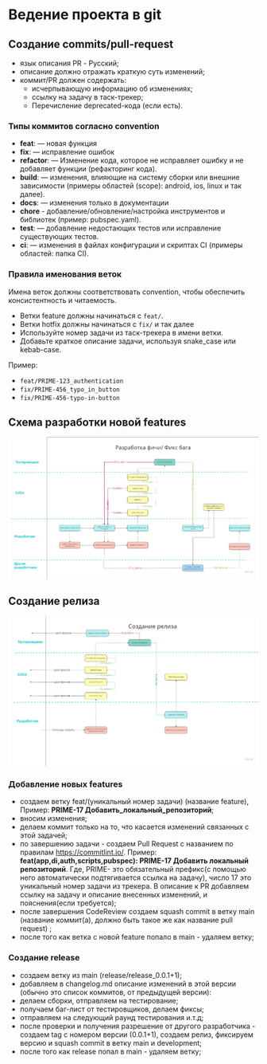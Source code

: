 # Ведение проекта в git

## Создание commits/pull-request
- язык описания PR - Русский;
- описание должно отражать краткую суть изменений;
- коммит/PR должен содержать:
     - исчерпывающую информацию об изменениях;
     - ссылку на задачу в таск-трекер;
     - Перечисление deprecated-кода (если есть).
### Типы коммитов согласно convention
* **feat**: — новая функция
* **fix**: — исправление ошибок
* **refactor**: — Изменение кода, которое не исправляет ошибку и не добавляет функции (рефакторинг кода).
* **build**: — изменения, влияющие на систему сборки или внешние зависимости (примеры областей (scope): android, ios, linux и так далее).
* **docs**: — изменения только в документации
* **chore** - добавление/обновление/настройка инструментов и библиотек (пример: pubspec.yaml).
* **test**: — добавление недостающих тестов или исправление существующих тестов.
* **ci**: — изменения в файлах конфигурации и скриптах CI (примеры областей: папка CI).

### Правила именования веток

Имена веток должны соответствовать convention, чтобы обеспечить консистентность и читаемость.

-   Ветки feature должны начинаться с `feat/`.
-   Ветки hotfix должны начинаться с `fix/` и так далее
-   Используйте номер задачи из таск-трекера в имени ветки.
-   Добавьте краткое описание задачи, используя snake_case или kebab-case.

Пример:

*   `feat/PRIME-123_authentication`
*   `fix/PRIME-456_typo_in_button`
*   `fix/PRIME-456-typo-in-button`

## Схема разработки новой features
![](./tools/res/images/developing.jpg)

## Создание релиза
![](./tools/res/images/release.jpg)

### Добавление новых features
 - создаем ветку feat/(уникальный номер задачи) (название feature),
Пример: <b>PRIME-17 Добавить_локальный_репозиторий</b>;
 - вносим изменения;
 - делаем коммит только на то, что касается изменений связанных с этой задачей;
 - по завершению задачи - создаем Pull Request с названием по правилам https://commitlint.io/.
   Пример: <b>feat(app,di,auth,scripts,pubspec): PRIME-17 Добавить локальный репозиторий</b>.
   Где, PRIME- это обязательный префикс(с помощью него автоматически подтягивается ссылка на задачу), число 17 это уникальный номер задачи из трекера.
   В описание к PR добавляем ссылку на задачу и описание внесенных изменений, и пояснения(если требуется);
 - после завершения CodeReview создаем squash commit в ветку main (название коммит(а), должно быть такое же как название pull request) ;
 - после того как ветка с новой feature попало в main - удаляем ветку;

### Создание release
  - создаем ветку из main (release/release_0.0.1+1);
  - добавляем в changelog.md описание изменений в этой версии (обычно это список коммитов, от предыдущей версии):
  - делаем сборки, отправляем на тестирование;
  - получаем баг-лист от тестировщиков, делаем фиксы;
  - отправляем на следующий раунд тестирования и.т.д;
  - после проверки и получения разрешение от другого разработчика -  создаем tag c номером версии (0.0.1+1), создаем релиз, фиксируем версию и squash commit в ветку main и development;
  - после того как release попал в main - удаляем ветку;
